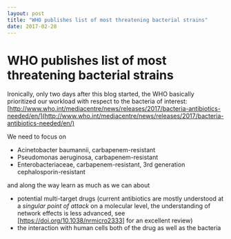 ```yaml
---
layout: post
title: "WHO publishes list of most threatening bacterial strains"
date: 2017-02-28
---
```


# WHO publishes list of most threatening bacterial strains

Ironically, only two days after this blog started, the WHO basically prioritized our workload with respect to the bacteria
of interest: [http://www.who.int/mediacentre/news/releases/2017/bacteria-antibiotics-needed/en/](http://www.who.int/mediacentre/news/releases/2017/bacteria-antibiotics-needed/en/)

We need to focus on 

+ Acinetobacter baumannii, carbapenem-resistant
+ Pseudomonas aeruginosa, carbapenem-resistant
+ Enterobacteriaceae, carbapenem-resistant, 3rd generation cephalosporin-resistant

and along the way learn as much as we can about

+ potential multi-target drugs (current antibiotics are mostly understood at a *singular point of attack* on a molecular level, the understanding 
  of network effects is less advanced, see [https://doi.org/10.1038/nrmicro2333] for an excellent review)
+ the interaction with human cells both of the drug as well as the bacteria
